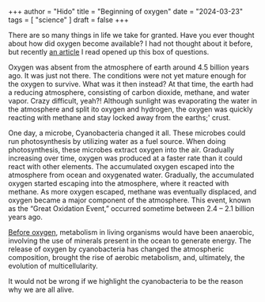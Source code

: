 +++
author = "Hido"
title = "Beginning of oxygen"
date = "2024-03-23"
tags = [
  "science"
]
draft = false
+++

There are so many things in life we take for granted. Have you ever thought about how did oxygen become available? I had not thought about it before, but recently [an article]((https://naturalhistory.si.edu/education/teaching-resources/life-science/early-life-earth-animal-origins)) I read opened up this box of questions.

Oxygen was absent from the atmosphere of earth around 4.5 billion years ago. It was just not there. The conditions were not yet mature enough for the oxygen to survive. What was it then instead? At that time, the earth had a reducing atmosphere, consisting of carbon dioxide, methane, and water vapor. Crazy difficult, yeah?! Although sunlight was evaporating the water in the atmosphere and split ito oxygen and hydrogen, the oxygen was quickly reacting with methane and stay locked away from the earths;' crust. 

One day, a microbe, Cyanobacteria changed it all. These microbes could run photosynthesis by utilizing water as a fuel source. When doing photosynthesis, these microbes extract oxygen into the air. Gradually increasing over time, oxygen was produced at a faster rate than it could react with other elements. The accumulated oxygen escaped into the atmosphere from ocean and oxygenated water. Gradually, the accumulated oxygen started escaping into the atmosphere, where it reacted with methane. As more oxygen escaped, methane was eventually displaced, and oxygen became a major component of the atmosphere. This event, known as the “Great Oxidation Event,” occurred sometime between 2.4 – 2.1 billion years ago. 

[Before oxygen]((https://asm.org/articles/2022/february/the-great-oxidation-event-how-cyanobacteria-change)), metabolism in living organisms would have been anaerobic, involving the use of minerals present in the ocean to generate energy. The release of oxygen by cyanobacteria has changed the atmospheric composition, brought the rise of aerobic metabolism, and, ultimately, the evolution of multicellularity. 

It would not be wrong if we highlight the cyanobacteria to be the reason why we are all alive.








